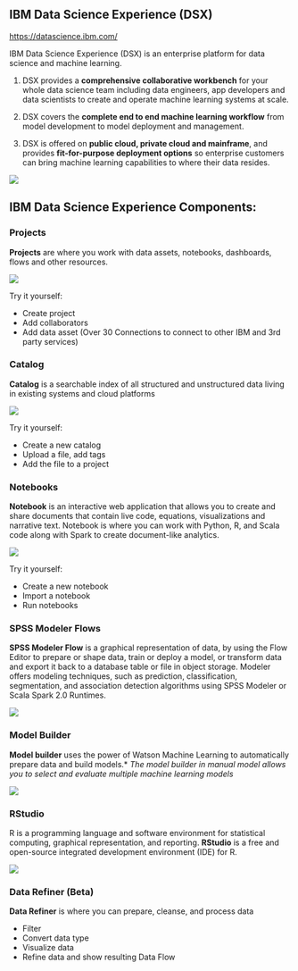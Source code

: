 ## IBM Data Science Experience (DSX) 

https://datascience.ibm.com/

IBM Data Science Experience (DSX) is an enterprise platform for data science and machine learning. 

1) DSX provides a **comprehensive collaborative workbench** for your whole data science team including data engineers, app developers and data scientists to create and operate machine learning systems at scale.

2) DSX covers the **complete end to end machine learning workflow** from model development to model deployment and management.

3) DSX is offered on **public cloud, private cloud and mainframe**, and provides **fit-for-purpose deployment options** so enterprise customers can bring machine learning capabilities to where their data resides. 


![](https://github.com/mlhubca/learn/blob/master/images/dsx.png)


## IBM Data Science Experience Components: 

### Projects
**Projects** are where you work with data assets, notebooks, dashboards, flows and other resources.

![](https://github.com/mlhubca/learn/blob/master/images/projects.png)

Try it yourself:
- Create project
- Add collaborators
- Add data asset (Over 30 Connections to connect to other IBM and 3rd party services)

### Catalog
**Catalog** is a searchable index of all structured and unstructured data living in existing systems and cloud platforms

![](https://github.com/mlhubca/learn/blob/master/images/catalog.png)

Try it yourself:
- Create a new catalog
- Upload a file, add tags
- Add the file to a project

### Notebooks
**Notebook** is an interactive web application that allows you to create and share documents that contain live code, equations, visualizations and narrative text. Notebook is where you can work with Python, R, and Scala code along with Spark to create document-like analytics.

![](https://github.com/mlhubca/learn/blob/master/images/notebook.png)

Try it yourself:
- Create a new notebook
- Import a notebook
- Run notebooks

### SPSS Modeler Flows
**SPSS Modeler Flow** is a graphical representation of data, by using the Flow Editor to prepare or shape data, train or deploy a model, or transform data and export it back to a database table or file in object storage. Modeler offers modeling techniques, such as prediction, classification, segmentation, and association detection algorithms using SPSS Modeler or Scala Spark 2.0 Runtimes.

![](https://github.com/mlhubca/learn/blob/master/images/bank-churn-flow.png)

### Model Builder
**Model builder** uses the power of Watson Machine Learning to automatically prepare data and build models.*
*The model builder in manual model allows you to select and evaluate multiple machine learning models*

![](https://github.com/mlhubca/learn/blob/master/images/bank-churn-model.png)

### RStudio
R is a programming language and software environment for statistical computing, graphical representation, and reporting. **RStudio** is a free and open-source integrated development environment (IDE) for R.

![](https://github.com/mlhubca/learn/blob/master/images/rstudio.png)

### Data Refiner (Beta)
**Data Refiner** is where you can prepare, cleanse, and process data
- Filter
- Convert data type
- Visualize data
- Refine data and show resulting Data Flow


